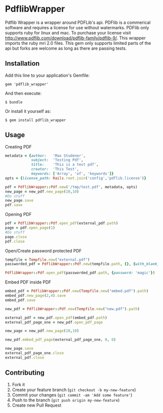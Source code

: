 # PdflibWrapper

Pdflib Wrapper is a wrapper around PDFLib's api. PDFlib is a commerical software and requires a license for use without watermarks. PDFlib only supports ruby for linux and mac. To purchase your license visit http://www.pdflib.com/download/pdflib-family/pdflib-9/. This wrapper imports the ruby mri 2.0 files. This gem only supports limited parts of the api but forks are welcome as long as there are passing tests.

## Installation

Add this line to your application's Gemfile:

    gem 'pdflib_wrapper'

And then execute:

    $ bundle

Or install it yourself as:

    $ gem install pdflib_wrapper

## Usage

Creating PDF
```ruby
metadata = {author:   'Max Studener',
            subject:  'Testing Pdf',
            title:    'This is a test pdf',
            creator:  'This Test',
            keywords: ['Array', 'of', 'keywords']}
opts = {license_path: Rails.root.join('config','pdflib.license')}

pdf = PdflibWrapper::Pdf.new('/tmp/test.pdf', metadata, opts)
new_page = new_pdf.new_page(10,10)
#Do stuff
new_page.save
pdf.save
```

Opening PDF
```ruby
pdf = PdflibWrapper::Pdf.open_pdf(external_pdf.path)
page = pdf.open_page(1)
#Do stuff
page.close
pdf.close
```

Open/Create password protected PDF
```ruby
tempfile = Tempfile.new("external.pdf")
passworded_pdf = PdflibWrapper::Pdf.new(tempfile.path, {}, {with_blank_page: true, masterpassword: 'magic'}).save

PdflibWrapper::Pdf.open_pdf(passworded_pdf.path, {password: 'magic'})
```

Embed PDF inside PDF
```ruby
embed_pdf = PdflibWrapper::Pdf.new(Tempfile.new("embed.pdf").path)
embed_pdf.new_page(2,4).save
embed_pdf.save

new_pdf = PdflibWrapper::Pdf.new(Tempfile.new("new.pdf").path)

external_pdf = new_pdf.open_pdf(embed_pdf.path)
external_pdf_page_one = new_pdf.open_pdf_page

new_page = new_pdf.new_page(10,10)

new_pdf.embed_pdf_page(external_pdf_page_one, 0, 0)

new_page.save
external_pdf_page_one.close
external_pdf.close
```

## Contributing

1. Fork it
2. Create your feature branch (`git checkout -b my-new-feature`)
3. Commit your changes (`git commit -am 'Add some feature'`)
4. Push to the branch (`git push origin my-new-feature`)
5. Create new Pull Request
